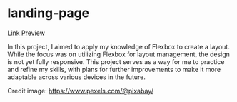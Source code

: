 # landing-page

[Link Preview](https://lorenzogiambellini.github.io/landing-page/)

In this project, I aimed to apply my knowledge of Flexbox to create a layout. While the focus was on utilizing Flexbox for layout management, the design is not yet fully responsive. This project serves as a way for me to practice and refine my skills, with plans for further improvements to make it more adaptable across various devices in the future.

Credit image: https://www.pexels.com/@pixabay/
